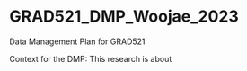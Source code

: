# GRAD521_DMP_Woojae_2023

Data Management Plan for GRAD521

Context for the DMP: 
This research is about
